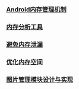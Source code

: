 ### [Android内存管理机制](https://github.com/ningbaoqi/PerformanceOptimization/blob/master/README-neicun1.md)
### [内存分析工具](https://github.com/ningbaoqi/PerformanceOptimization/blob/master/README-tools.md)
### [避免内存泄漏](https://github.com/ningbaoqi/PerformanceOptimization/blob/master/README-neicunxielou.md)
### [优化内存空间](https://github.com/ningbaoqi/PerformanceOptimization/blob/master/README-kongjian.md)
### [图片管理模块设计与实现](https://github.com/ningbaoqi/PerformanceOptimization/blob/master/README-guanli.md)
